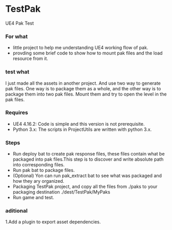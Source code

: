 # TestPak
UE4 Pak Test

### For what
+ little project to help me understanding UE4 working flow of pak.
+ provding some brief code to show how to mount pak files and the load resource from it.

### test what
I just made all the assets in another project. And use two way to generate pak files. One way is to package them as a whole, and the other way is to package them into two pak files. Mount them and try to open the level in the pak files.

### Requires
+ UE4 4.16.2: Code is simple and this version is not prerequisite.
+ Python 3.x: The scripts in ProjectUtils are written with python 3.x.

### Steps
+ Run deploy bat to create pak response files, these files contain what be packaged into pak files.This step is to discover and write absolute path into corresponding files. 
+ Run pak bat to package files.
+ (Optional) Yon can run pak_extract bat to see what was packaged and how they ary organized.
+ Packaging TestPak project, and copy all the files from ./paks to your packaging destination ./dest/TestPak/MyPaks
+ Run game and test. 

### aditional
1.Add a plugin to export asset dependencies.